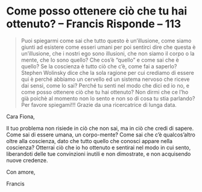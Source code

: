 # Come posso ottenere ciò che tu hai ottenuto? – Francis Risponde – 113

>Puoi spiegarmi come sai che tutto questo è un’illusione, come siamo giunti ad esistere come esseri umani per poi sentirci dire che questa è un’illusione, che i nostri ego sono illusioni, che non siamo il corpo o la mente, che Io sono quello? Che cos’è “quello” e come sai che è quello? Se la coscienza è tutto ciò che c’è, come fai a saperlo? Stephen Wolinsky dice che la sola ragione per cui crediamo di essere qui è perché abbiamo un cervello ed un sistema nervoso che riceve dai sensi, come lo sai? Perché tu senti nel modo che dici ed io no, e come posso ottenere ciò che tu hai ottenuto? Non dirmi che ce l’ho già poichè al momento non lo sento e non so di cosa tu stia parlando? Per favore spiegami!!! Grazie da una ricercatrice di lunga data.

Cara Fiona,

Il tuo problema non risiede in ciò che non sai, ma in ciò che credi di sapere. Come sai di essere umana, un corpo-mente? Come sai che c’è qualcos’altro oltre alla coscienza, dato che tutto quello che conosci appare nella coscienza? Otterrai ciò che io ho ottenuto e sentirai nel modo in cui sento, liberandoti delle tue convinzioni inutili e non dimostrate, e non acquisendo nuove credenze.

Con amore,

Francis

